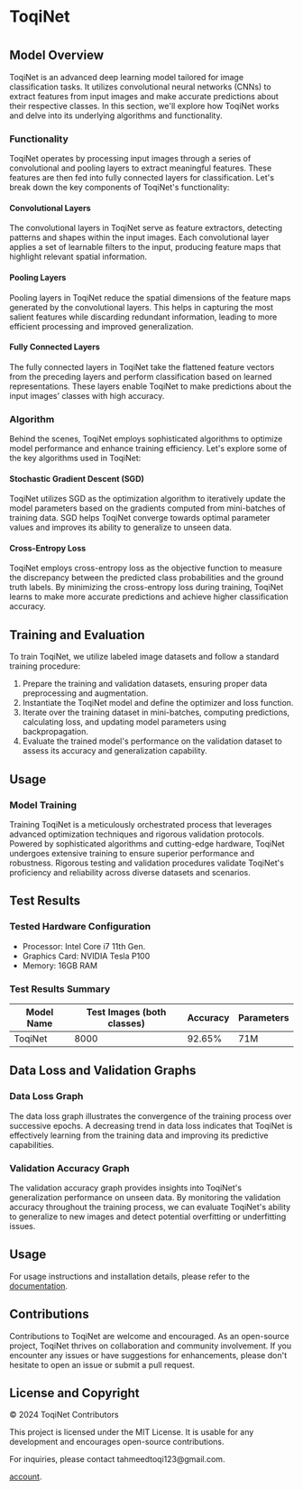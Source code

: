 <h1>ToqiNet<h1>
<h2>Model Overview</h2>

<p>ToqiNet is an advanced deep learning model tailored for image classification tasks. It utilizes convolutional neural networks (CNNs) to extract features from input images and make accurate predictions about their respective classes. In this section, we'll explore how ToqiNet works and delve into its underlying algorithms and functionality.</p>

<h3>Functionality</h3>

<p>ToqiNet operates by processing input images through a series of convolutional and pooling layers to extract meaningful features. These features are then fed into fully connected layers for classification. Let's break down the key components of ToqiNet's functionality:</p>

<h4>Convolutional Layers</h4>

<p>The convolutional layers in ToqiNet serve as feature extractors, detecting patterns and shapes within the input images. Each convolutional layer applies a set of learnable filters to the input, producing feature maps that highlight relevant spatial information.</p>

<h4>Pooling Layers</h4>

<p>Pooling layers in ToqiNet reduce the spatial dimensions of the feature maps generated by the convolutional layers. This helps in capturing the most salient features while discarding redundant information, leading to more efficient processing and improved generalization.</p>

<h4>Fully Connected Layers</h4>

<p>The fully connected layers in ToqiNet take the flattened feature vectors from the preceding layers and perform classification based on learned representations. These layers enable ToqiNet to make predictions about the input images' classes with high accuracy.</p>

<h3>Algorithm</h3>

<p>Behind the scenes, ToqiNet employs sophisticated algorithms to optimize model performance and enhance training efficiency. Let's explore some of the key algorithms used in ToqiNet:</p>

<h4>Stochastic Gradient Descent (SGD)</h4>

<p>ToqiNet utilizes SGD as the optimization algorithm to iteratively update the model parameters based on the gradients computed from mini-batches of training data. SGD helps ToqiNet converge towards optimal parameter values and improves its ability to generalize to unseen data.</p>

<h4>Cross-Entropy Loss</h4>

<p>ToqiNet employs cross-entropy loss as the objective function to measure the discrepancy between the predicted class probabilities and the ground truth labels. By minimizing the cross-entropy loss during training, ToqiNet learns to make more accurate predictions and achieve higher classification accuracy.</p>

<h2>Training and Evaluation</h2>

<p>To train ToqiNet, we utilize labeled image datasets and follow a standard training procedure:</p>

<ol>
  <li>Prepare the training and validation datasets, ensuring proper data preprocessing and augmentation.</li>
  <li>Instantiate the ToqiNet model and define the optimizer and loss function.</li>
  <li>Iterate over the training dataset in mini-batches, computing predictions, calculating loss, and updating model parameters using backpropagation.</li>
  <li>Evaluate the trained model's performance on the validation dataset to assess its accuracy and generalization capability.</li>
</ol>

<h2>Usage</h2>

<h3>Model Training</h3>

<p>Training ToqiNet is a meticulously orchestrated process that leverages advanced optimization techniques and rigorous validation protocols. Powered by sophisticated algorithms and cutting-edge hardware, ToqiNet undergoes extensive training to ensure superior performance and robustness. Rigorous testing and validation procedures validate ToqiNet's proficiency and reliability across diverse datasets and scenarios.</p>

<h2>Test Results</h2>

<h3>Tested Hardware Configuration</h3>

<ul>
  <li>Processor: Intel Core i7 11th Gen.</li>
  <li>Graphics Card: NVIDIA Tesla P100</li>
  <li>Memory: 16GB RAM</li>
</ul>

<h3>Test Results Summary</h3>

<table>
  <thead>
    <tr>
      <th>Model Name</th>
      <th>Test Images (both classes)</th>
      <th>Accuracy</th>
      <th>Parameters</th>
    </tr>
  </thead>
  <tbody>
    <tr>
      <td>ToqiNet</td>
      <td>8000</td>
      <td>92.65%</td>
      <td>71M</td>
    </tr>
  </tbody>
</table>

<h2>Data Loss and Validation Graphs</h2>

<h3>Data Loss Graph</h3>

<p>The data loss graph illustrates the convergence of the training process over successive epochs. A decreasing trend in data loss indicates that ToqiNet is effectively learning from the training data and improving its predictive capabilities.</p>

<h3>Validation Accuracy Graph</h3>

<p>The validation accuracy graph provides insights into ToqiNet's generalization performance on unseen data. By monitoring the validation accuracy throughout the training process, we can evaluate ToqiNet's ability to generalize to new images and detect potential overfitting or underfitting issues.</p>

<h2>Usage</h2>

<p>For usage instructions and installation details, please refer to the <a href="docs/README.md">documentation</a>.</p>

<h2>Contributions</h2>

<p>Contributions to ToqiNet are welcome and encouraged. As an open-source project, ToqiNet thrives on collaboration and community involvement. If you encounter any issues or have suggestions for enhancements, please don't hesitate to open an issue or submit a pull request.</p>

<h2>License and Copyright</h2>

<p>© 2024 ToqiNet Contributors</p>

<p>This project is licensed under the MIT License. It is usable for any development and encourages open-source contributions.</p>

<p>For inquiries, please contact tahmeedtoqi123@gmail.com.</p>

<p><a href="https://web.facebook.com/tahmeedtoqi777/">account</a>.</p>
